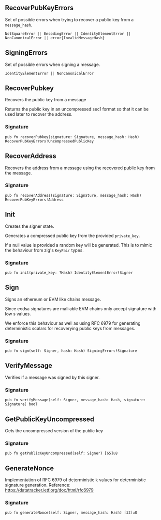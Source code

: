 ## RecoverPubKeyErrors

Set of possible errors when trying to recover a public key from a `message_hash`.

```zig
NotSquareError || EncodingError || IdentityElementError || NonCanonicalError || error{InvalidMessageHash}
```

## SigningErrors

Set of possible errors when signing a message.

```zig
IdentityElementError || NonCanonicalError
```

## RecoverPubkey
Recovers the public key from a message

Returns the public key in an uncompressed sec1 format so that
it can be used later to recover the address.

### Signature

```zig
pub fn recoverPubkey(signature: Signature, message_hash: Hash) RecoverPubKeyErrors!UncompressedPublicKey
```

## RecoverAddress
Recovers the address from a message using the
recovered public key from the message.

### Signature

```zig
pub fn recoverAddress(signature: Signature, message_hash: Hash) RecoverPubKeyErrors!Address
```

## Init
Creates the signer state.

Generates a compressed public key from the provided `private_key`.

If a null value is provided a random key will
be generated. This is to mimic the behaviour from zig's `KeyPair` types.

### Signature

```zig
pub fn init(private_key: ?Hash) IdentityElementError!Signer
```

## Sign
Signs an ethereum or EVM like chains message.

Since ecdsa signatures are malliable EVM chains only accept
signature with low s values.

We enforce this behaviour as well as using RFC 6979
for generating deterministic scalars for recoverying public keys from messages.

### Signature

```zig
pub fn sign(self: Signer, hash: Hash) SigningErrors!Signature
```

## VerifyMessage
Verifies if a message was signed by this signer.

### Signature

```zig
pub fn verifyMessage(self: Signer, message_hash: Hash, signature: Signature) bool
```

## GetPublicKeyUncompressed
Gets the uncompressed version of the public key

### Signature

```zig
pub fn getPublicKeyUncompressed(self: Signer) [65]u8
```

## GenerateNonce
Implementation of RFC 6979 of deterministic k values for deterministic signature generation.
Reference: https://datatracker.ietf.org/doc/html/rfc6979

### Signature

```zig
pub fn generateNonce(self: Signer, message_hash: Hash) [32]u8
```

